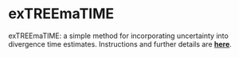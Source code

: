 # exTREEmaTIME
exTREEmaTIME: a simple method for incorporating uncertainty into divergence time estimates. Instructions and further details are [**here**](https://github.com/TomCarr/exTREEmaTIME/wiki/Further-details-and-instructions).

